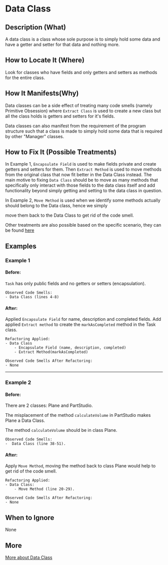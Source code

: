# Data Class

## Description (What)

A data class is a class whose sole purpose is to simply hold some data and have a getter and setter for that data and nothing more.

## How to Locate It (Where)

Look for classes who have fields and only getters and setters as methods for the entire class.

## How It Manifests(Why)

Data classes can be a side effect of treating many code smells (namely Primitive Obsession) where `Extract Class` is used to create a new class but all the class holds is getters and setters for it's fields.

Data classes can also manifest from the requirement of the program structure such that a class is made to simply hold some data that is required by other "Manager" classes.

## How to Fix It (Possible Treatments)

In Example 1, `Encapsulate Field` is used to make fields private and create getters and setters for them. Then `Extract Method` is used to move methods from the original class that now fit better in the Data Class instead. The main motive to fixing `Data Class` should be to move as many methods that specifically only interact with those fields to the data class itself and add functionality beyond simply getting and setting to the data class in question.

In Example 2, `Move Method` is used when we identify some methods actually should belong to the Data class, hence we simply

move them back to the Data Class to get rid of the code smell.

Other treatments are also possible based on the specific scenario, they can be found [here](https://refactoring.guru/smells/data-class#:~:text=Treatment)

## Examples

### Example 1

#### Before:

`Task` has only public fields and no getters or setters (encapsulation).

```
Observed Code Smells:
- Data Class (lines 4-8)
```

#### After:

Applied `Encapsulate Field` for name, description and completed fields. Add applied `Extract method` to create the `markAsCompleted` method in the Task class.

```
Refactoring Applied:
- Data Class
    - Encapsulate Field (name, description, completed)
    - Extract Method(markAsCompleted)
```

```
Observed Code Smells After Refactoring:
- None
```

---

### Example 2

#### Before:

There are 2 classes: Plane and PartStudio.

The misplacement of the method `calculateVolume` in PartStudio makes Plane a Data Class.

The method `calculateVolume` should be in class Plane.

```
Observed Code Smells:
-  Data Class (line 38-51).
```

#### After:

Apply `Move Method`, moving the method back to class Plane would help to get rid of the code smell.

```
Refactoring Applied:
- Data Class:
    - Move Method (line 20-29).
```

```
Observed Code Smells After Refactoring:
- None
```

## When to Ignore

None

## More

[More about Data Class](https://refactoring.guru/smells/data-class)
